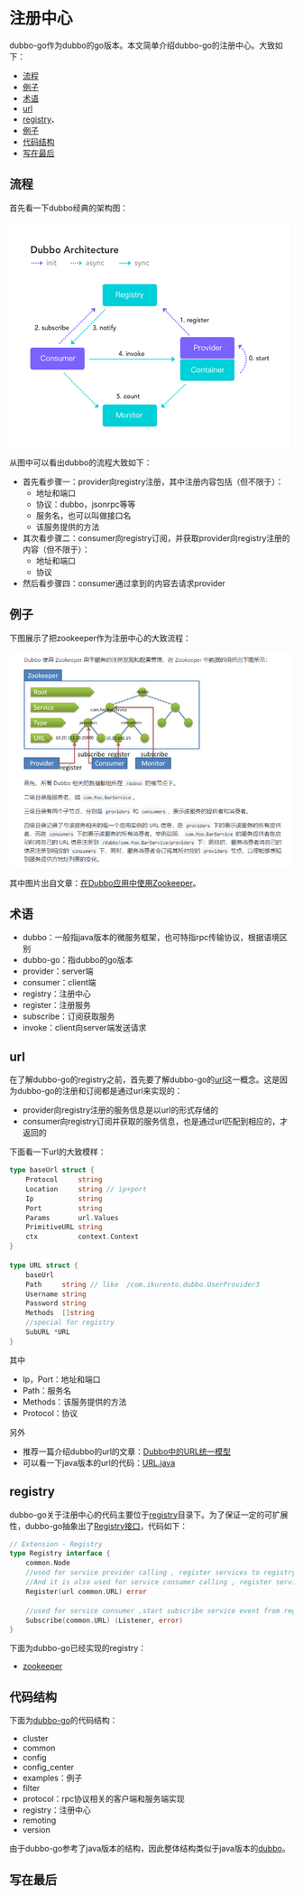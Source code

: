 # 注册中心

dubbo-go作为dubbo的go版本。本文简单介绍dubbo-go的注册中心。大致如下：

- [流程](https://github.com/dubbo-x/registry#%E6%B5%81%E7%A8%8B)
- [例子](https://github.com/dubbo-x/registry#%E4%BE%8B%E5%AD%90)
- [术语](https://github.com/dubbo-x/registry#%E6%9C%AF%E8%AF%AD)
- [url](https://github.com/dubbo-x/registry#url)
- [registry](https://github.com/dubbo-x/registry#registry)、
- [例子]()
- [代码结构](https://github.com/dubbo-x/registry#%E4%BB%A3%E7%A0%81%E7%BB%93%E6%9E%84)
- [写在最后](https://github.com/dubbo-x/registry#%E5%86%99%E5%9C%A8%E6%9C%80%E5%90%8E)

## 流程

首先看一下dubbo经典的架构图：

![dubbo_architecture](https://github.com/dubbo-x/registry/blob/master/img/dubbo_architecture.png)

从图中可以看出dubbo的流程大致如下：

- 首先看步骤一：provider向registry注册，其中注册内容包括（但不限于）：
  - 地址和端口
  - 协议：dubbo，jsonrpc等等
  - 服务名，也可以叫做接口名
  - 该服务提供的方法
- 其次看步骤二：consumer向registry订阅，并获取provider向registry注册的内容（但不限于）：
  - 地址和端口
  - 协议
- 然后看步骤四：consumer通过拿到的内容去请求provider

## 例子

下图展示了把zookeeper作为注册中心的大致流程：

![zookeeper](https://github.com/dubbo-x/registry/blob/master/img/zookeeper.png)

其中图片出自文章：[在Dubbo应用中使用Zookeeper](http://dubbo.apache.org/zh-cn/blog/dubbo-zk.html)。

## 术语

- dubbo：一般指java版本的微服务框架，也可特指rpc传输协议，根据语境区别
- dubbo-go：指dubbo的go版本
- provider：server端
- consumer：client端
- registry：注册中心
- register：注册服务
- subscribe：订阅获取服务
- invoke：client向server端发送请求

## url

在了解dubbo-go的registry之前，首先要了解dubbo-go的[url](https://github.com/apache/dubbo-go/blob/master/common/url.go)这一概念。这是因为dubbo-go的注册和订阅都是通过url来实现的：

- provider向registry注册的服务信息是以url的形式存储的
- consumer向registry订阅并获取的服务信息，也是通过url匹配到相应的，才返回的

下面看一下url的大致模样：

```go
type baseUrl struct {
	Protocol     string
	Location     string // ip+port
	Ip           string
	Port         string
	Params       url.Values
	PrimitiveURL string
	ctx          context.Context
}

type URL struct {
	baseUrl
	Path     string // like  /com.ikurento.dubbo.UserProvider3
	Username string
	Password string
	Methods  []string
	//special for registry
	SubURL *URL
}
```

其中

- Ip，Port：地址和端口
- Path：服务名
- Methods：该服务提供的方法
- Protocol：协议

另外

- 推荐一篇介绍dubbo的url的文章：[Dubbo中的URL统一模型](http://dubbo.apache.org/zh-cn/blog/introduction-to-dubbo-url.html)
- 可以看一下java版本的url的代码：[URL.java](https://github.com/apache/dubbo/blob/master/dubbo-common/src/main/java/org/apache/dubbo/common/URL.java)

## registry

dubbo-go关于注册中心的代码主要位于[registry](https://github.com/apache/dubbo-go/tree/master/registry)目录下。为了保证一定的可扩展性，dubbo-go抽象出了[Registry接口](https://github.com/apache/dubbo-go/blob/master/registry/registry.go)，代码如下：

```go
// Extension - Registry
type Registry interface {
	common.Node
	//used for service provider calling , register services to registry
	//And it is also used for service consumer calling , register services cared about ,for dubbo's admin monitoring.
	Register(url common.URL) error

	//used for service consumer ,start subscribe service event from registry
	Subscribe(common.URL) (Listener, error)
}
```

下面为dubbo-go已经实现的registry：

- [zookeeper](https://github.com/apache/dubbo-go/blob/master/registry/zookeeper/registry.go)

## 代码结构

下面为[dubbo-go](https://github.com/apache/dubbo-go)的代码结构：

- cluster
- common
- config
- config_center
- examples：例子
- filter
- protocol：rpc协议相关的客户端和服务端实现
- registry：注册中心
- remoting
- version

由于dubbo-go参考了java版本的结构，因此整体结构类似于java版本的[dubbo](https://github.com/apache/dubbo)。

## 写在最后
